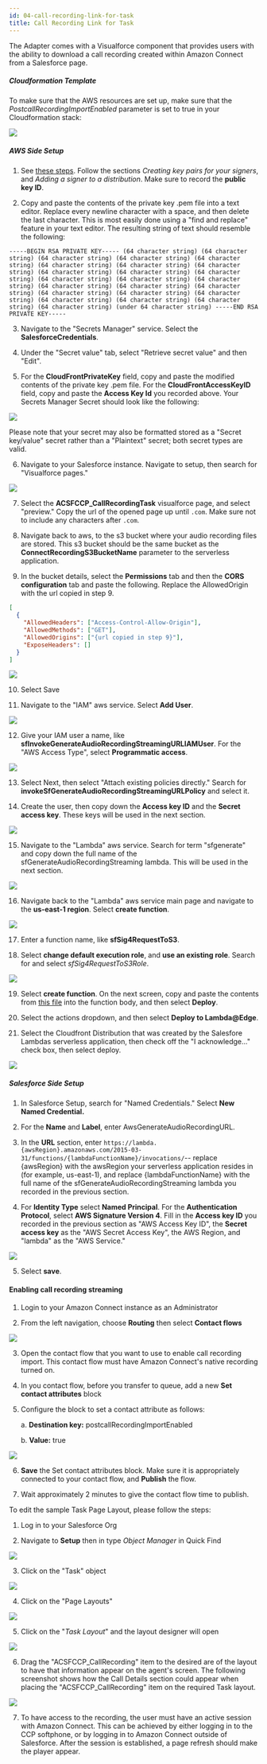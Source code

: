 ```yaml
---
id: 04-call-recording-link-for-task
title: Call Recording Link for Task
---
```


The Adapter comes with a Visualforce component that provides users with
the ability to download a call recording created within Amazon Connect
from a Salesforce page.

##### Cloudformation Template

To make sure that the AWS resources are set up, make sure that the
_PostcallRecordingImportEnabled_ parameter is set to true in your
Cloudformation stack:

<img src="/img/classic/audiostreaming0.png" />

##### AWS Side Setup

1. See [these steps](https://docs.aws.amazon.com/AmazonCloudFront/latest/DeveloperGuide/private-content-trusted-signers.html). Follow the sections _Creating key pairs for your signers_, and _Adding a signer to a distribution_.
   Make sure to record the **public key ID**.

2. Copy and paste the contents of the private key .pem file into a text editor. Replace every newline character with a space, and then delete the last character. This is most easily done using a "find and replace" feature in your text editor.
   The resulting string of text should resemble the following:

```
-----BEGIN RSA PRIVATE KEY----- (64 character string) (64 character string) (64 character string) (64 character string) (64 character string) (64 character string) (64 character string) (64 character string) (64 character string) (64 character string) (64 character string) (64 character string) (64 character string) (64 character string) (64 character string) (64 character string) (64 character string) (64 character string) (64 character string) (64 character string) (64 character string) (64 character string) (64 character string) (64 character string) (under 64 character string) -----END RSA PRIVATE KEY-----
```

3. Navigate to the "Secrets Manager" service. Select the **SalesforceCredentials**.

4. Under the "Secret value" tab, select "Retrieve secret value" and then "Edit".

5. For the **CloudFrontPrivateKey** field, copy and paste the modified contents of the private key .pem file. For the **CloudFrontAccessKeyID** field, copy and paste the **Access Key Id** you recorded above. Your Secrets Manager Secret should look like the following:

<img src="/img/classic/audiostreaming1.png" />

Please note that your secret may also be formatted stored as a "Secret key/value" secret rather than a "Plaintext" secret; both secret types are valid.

6. Navigate to your Salesforce instance. Navigate to setup, then search for "Visualforce pages."

<img src="/img/classic/audiostreaming2.png" />

7. Select the **ACSFCCP_CallRecordingTask** visualforce page, and select "preview." Copy the url of the opened page up until `.com`. Make sure not to include any characters after `.com`.

8. Navigate back to aws, to the s3 bucket where your audio recording files are stored. This s3 bucket should be the same bucket as the **ConnectRecordingS3BucketName** parameter to the serverless application.

9. In the bucket details, select the **Permissions** tab and then the **CORS configuration** tab and paste the following. Replace the AllowedOrigin with the url copied in step 9.

```json
[
  {
    "AllowedHeaders": ["Access-Control-Allow-Origin"],
    "AllowedMethods": ["GET"],
    "AllowedOrigins": ["{url copied in step 9}"],
    "ExposeHeaders": []
  }
]
```

<img src="/img/classic/audiostreaming3.png" />

10. Select Save

11. Navigate to the "IAM" aws service. Select **Add User**.

<img src="/img/classic/audiostreaming4.png" />

12. Give your IAM user a name, like **sfInvokeGenerateAudioRecordingStreamingURLIAMUser**. For the "AWS Access Type", select **Programmatic access**.

<img src="/img/classic/audiostreaming5.png" />

13. Select Next, then select "Attach existing policies directly." Search for **invokeSfGenerateAudioRecordingStreamingURLPolicy** and select it.

14. Create the user, then copy down the **Access key ID** and the **Secret access key**. These keys will be used in the next section.

<img src="/img/classic/audiostreaming6.png" />

15. Navigate to the "Lambda" aws service. Search for term "sfgenerate" and copy down the full name of the sfGenerateAudioRecordingStreaming lambda. This will be used in the next section.

<img src="/img/classic/audiostreaming7.png" />

16. Navigate back to the "Lambda" aws service main page and navigate to the **us-east-1 region**. Select **create function**.

<img src="/img/classic/audiostreaming8.png" />

17. Enter a function name, like **sfSig4RequestToS3**.

18. Select **change default execution role**, and **use an existing role**. Search for and select _sfSig4RequestToS3Role_.

<img src="/img/classic/audiostreaming9.png" />

19. Select **create function**. On the next screen, copy and paste the contents from [this file](/docs/lightning/04-salesforce-lambdas/sfSig4RequestToS3.js) into the function body, and then select **Deploy**.

20. Select the actions dropdown, and then select **Deploy to Lambda@Edge**.

21. Select the Cloudfront Distribution that was created by the Salesfore Lambdas serverless application, then check off the "I acknowledge..." check box, then select deploy.

<img src="/img/classic/audiostreaming10.png" />

##### Salesforce Side Setup

1. In Salesforce Setup, search for "Named Credentials." Select **New Named Credential.**

2. For the **Name** and **Label**, enter AwsGenerateAudioRecordingURL.

3. In the **URL** section, enter `https://lambda.{awsRegion}.amazonaws.com/2015-03-31/functions/{lambdaFunctionName}/invocations/`-- replace {awsRegion} with the awsRegion your serverless application resides in (for example, us-east-1), and replace {lambdaFunctionName} with the full name of the sfGenerateAudioRecordingStreaming lambda you recorded in the previous section.

4. For **Identity Type** select **Named Principal**. For the **Authentication Protocol**, select **AWS Signature Version 4**. Fill in the **Access key ID** you recorded in the previous section as "AWS Access Key ID", the **Secret access key** as the "AWS Secret Access Key", the AWS Region, and "lambda" as the "AWS Service."

<img src="/img/classic/audiostreaming11.png" />

5. Select **save**.

#### Enabling call recording streaming

1.  Login to your Amazon Connect instance as an Administrator

2.  From the left navigation, choose **Routing** then select **Contact
    flows**

<img src="/img/classic/audiostreaming12.png" />

3.  Open the contact flow that you want to use to enable call recording
    import. This contact flow must have Amazon Connect's native
    recording turned on.

4.  In you contact flow, before you transfer to queue, add a new **Set
    contact attributes** block

5.  Configure the block to set a contact attribute as follows:

    a. **Destination key:** postcallRecordingImportEnabled

    b. **Value:** true

<img src="/img/classic/audiostreaming13.png" />

6.  **Save** the Set contact attributes block. Make sure it is
    appropriately connected to your contact flow, and **Publish** the
    flow.

7.  Wait approximately 2 minutes to give the contact flow time to
    publish.

To edit the sample Task Page Layout, please follow the steps:

1.  Log in to your Salesforce Org

2.  Navigate to **Setup** then in type _Object Manager_ in Quick Find

<img src="/img/classic/audiostreaming14.png" />

3.  Click on the "Task" object

<img src="/img/classic/audiostreaming15.png" />

4.  Click on the "Page Layouts"

<img src="/img/classic/audiostreaming16.png" />

5.  Click on the "_Task Layout_" and the layout designer will open

<img src="/img/classic/audiostreaming17.png" />

6.  Drag the "ACSFCCP_CallRecording" item to the desired are of the layout to have that information appear on the agent's screen. The following screenshot shows how the Call Details section could appear when placing the "ACSFCCP_CallRecording" item on the required Task layout.

<img src="/img/classic/audiostreaming18.png" />

7.  To have access to the recording, the user must have an active session with Amazon Connect. This can be achieved by either logging in to the CCP softphone, or by logging in to Amazon Connect outside of Salesforce. After the session is established, a page refresh should make the player appear.
